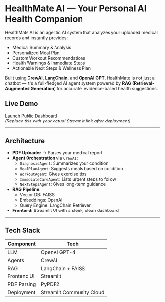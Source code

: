 # HealthMate AI — Your Personal AI Health Companion

HealthMate AI is an agentic AI system that analyzes your uploaded medical records and instantly provides:

- Medical Summary & Analysis
- Personalized Meal Plan
- Custom Workout Recommendations
- Health Warnings & Immediate Steps
- Actionable Next Steps & Wellness Plan

Built using **CrewAI**, **LangChain**, and **OpenAI GPT**, HealthMate is not just a chatbot — it's a full-fledged AI agent system powered by **RAG (Retrieval-Augmented Generation)** for accurate, evidence-based health suggestions.

## Live Demo
[Launch Public Dashboard](https://healthmate-ai.streamlit.app)  
*(Replace this with your actual Streamlit link after deployment)*

---

## Architecture

- **PDF Uploader** → Parses your medical report
- **Agent Orchestration** via `CrewAI`:
  - `DiagnosisAgent`: Summarizes your condition
  - `MealPlanAgent`: Suggests meals based on condition
  - `WorkoutAgent`: Gives exercise tips
  - `ImmediateCareAgent`: Lists urgent steps to follow
  - `NextStepsAgent`: Gives long-term guidance
- **RAG Pipeline**:
  - Vector DB: FAISS
  - Embeddings: OpenAI
  - Query Engine: LangChain Retriever
- **Frontend**: Streamlit UI with a sleek, clean dashboard

---

## Tech Stack

| Component           | Tech                      |
|--------------------|---------------------------|
| LLM                | OpenAI GPT-4              |
| Agents             | CrewAI                    |
| RAG                | LangChain + FAISS         |
| Frontend UI        | Streamlit                 |
| PDF Parsing        | PyPDF2                    |
| Deployment         | Streamlit Community Cloud |

